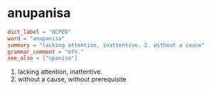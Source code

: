 # anupanisa

``` toml
dict_label = "NCPED"
word = "anupanisa"
summary = "lacking attention, inattentive. 2. without a cause"
grammar_comment = "mfn."
see_also = ["upanisa"]
```

1. lacking attention, inattentive.
2. without a cause, without prerequisite

